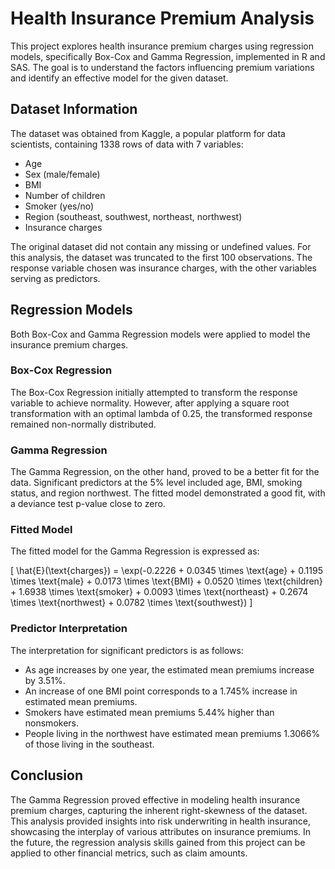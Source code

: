# Health Insurance Premium Analysis

This project explores health insurance premium charges using regression models, specifically Box-Cox and Gamma Regression, implemented in R and SAS. The goal is to understand the factors influencing premium variations and identify an effective model for the given dataset.

## Dataset Information

The dataset was obtained from Kaggle, a popular platform for data scientists, containing 1338 rows of data with 7 variables:

- Age
- Sex (male/female)
- BMI
- Number of children
- Smoker (yes/no)
- Region (southeast, southwest, northeast, northwest)
- Insurance charges

The original dataset did not contain any missing or undefined values. For this analysis, the dataset was truncated to the first 100 observations. The response variable chosen was insurance charges, with the other variables serving as predictors.

## Regression Models

Both Box-Cox and Gamma Regression models were applied to model the insurance premium charges.

### Box-Cox Regression

The Box-Cox Regression initially attempted to transform the response variable to achieve normality. However, after applying a square root transformation with an optimal lambda of 0.25, the transformed response remained non-normally distributed.

### Gamma Regression

The Gamma Regression, on the other hand, proved to be a better fit for the data. Significant predictors at the 5% level included age, BMI, smoking status, and region northwest. The fitted model demonstrated a good fit, with a deviance test p-value close to zero.

### Fitted Model

The fitted model for the Gamma Regression is expressed as:

\[ \hat{E}(\text{charges}) = \exp(-0.2226 + 0.0345 \times \text{age} + 0.1195 \times \text{male} + 0.0173 \times \text{BMI} + 0.0520 \times \text{children} + 1.6938 \times \text{smoker} + 0.0093 \times \text{northeast} + 0.2674 \times \text{northwest} + 0.0782 \times \text{southwest}) \]

### Predictor Interpretation

The interpretation for significant predictors is as follows:

- As age increases by one year, the estimated mean premiums increase by 3.51%.
- An increase of one BMI point corresponds to a 1.745% increase in estimated mean premiums.
- Smokers have estimated mean premiums 5.44% higher than nonsmokers.
- People living in the northwest have estimated mean premiums 1.3066% of those living in the southeast.

## Conclusion

The Gamma Regression proved effective in modeling health insurance premium charges, capturing the inherent right-skewness of the dataset. This analysis provided insights into risk underwriting in health insurance, showcasing the interplay of various attributes on insurance premiums. In the future, the regression analysis skills gained from this project can be applied to other financial metrics, such as claim amounts.
